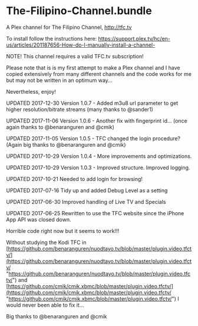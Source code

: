 # The-Filipino-Channel.bundle
A Plex channel for The Filipino Channel, http://tfc.tv

To install follow the instructions here: https://support.plex.tv/hc/en-us/articles/201187656-How-do-I-manually-install-a-channel-

NOTE! This channel requires a valid TFC.tv subscription!

Please note that is is my first attempt to make a Plex channel and I have copied extensively from many different channels
and the code works for me but may not be written in an optimum way...

Nevertheless, enjoy!

UPDATED 2017-12-30 Version 1.0.7 - Added m3u8 url parameter to get higher resolution/bitrate streams  (many thanks to @sander1)

UPDATED 2017-11-06 Version 1.0.6 - Another fix with fingerprint id...  (once again thanks to @benaranguren and @cmik)

UPDATED 2017-11-05 Version 1.0.5 - TFC changed the login procedure? (Again big thanks to @benaranguren and @cmik)

UPDATED 2017-10-29  Version 1.0.4 - More improvements and optimizations.

UPDATED 2017-10-29  Version 1.0.3 - Improved structure. Improved logging.

UPDATED 2017-10-21  Needed to add login for browsing!

UPDATED 2017-07-16  Tidy up and added Debug Level as a setting

UPDATED 2017-06-30  Improved handling of Live TV and Specials

UPDATED 2017-06-25  Rewritten to use the TFC website since the iPhone App API was closed down.

Horrible code right now but it seems to work!!!
                   
Without studying the Kodi TFC in [https://github.com/benaranguren/nuodtayo.tv/blob/master/plugin.video.tfctv/](https://github.com/benaranguren/nuodtayo.tv/blob/master/plugin.video.tfctv/ "https://github.com/benaranguren/nuodtayo.tv/blob/master/plugin.video.tfctv/")  and [https://github.com/cmik/cmik.xbmc/blob/master/plugin.video.tfctv/](https://github.com/cmik/cmik.xbmc/blob/master/plugin.video.tfctv/ "https://github.com/cmik/cmik.xbmc/blob/master/plugin.video.tfctv/") I would never been able to fix it...

Big thanks to @benaranguren and @cmik



